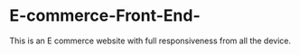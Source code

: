 # E-commerce-Front-End-
This is an E commerce website with full responsiveness from all the device.
